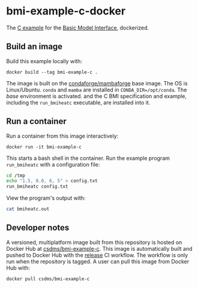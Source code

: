 # bmi-example-c-docker

The [C example](https://github.com/csdms/bmi-example-c)
for the [Basic Model Interface](https://bmi.readthedocs.io),
dockerized.

## Build an image

Build this example locally with:
```
docker build --tag bmi-example-c .
```
The image is built on the [condaforge/mambaforge](https://hub.docker.com/r/condaforge/mambaforge) base image.
The OS is Linux/Ubuntu.
`conda` and `mamba` are installed in `CONDA_DIR=/opt/conda`.
The *base* environment is activated.
and the C BMI specification and example, including the `run_bmiheatc` executable, are installed into it.

## Run a container

Run a container from this image interactively:
```
docker run -it bmi-example-c
```
This starts a bash shell in the container.
Run the example program `run_bmiheatc` with a configuration file:
```bash
cd /tmp
echo "1.5, 8.0, 6, 5" > config.txt
run_bmiheatc config.txt
```
View the program's output with:
```bash
cat bmiheatc.out
```

## Developer notes

A versioned, multiplatform image built from this repository is hosted on Docker Hub
at [csdms/bmi-example-c](https://hub.docker.com/repository/docker/csdms/bmi-example-c/).
This image is automatically built and pushed to Docker Hub
with the [release](./.github/workflows/release.yml) CI workflow.
The workflow is only run when the repository is tagged.
A user can pull this image from Docker Hub with:
```
docker pull csdms/bmi-example-c
```
